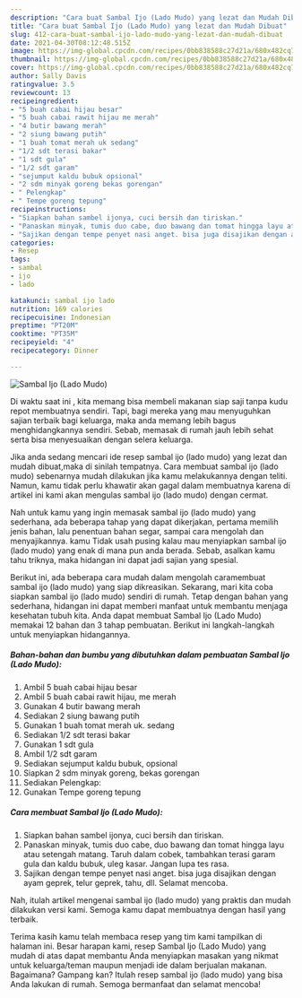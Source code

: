 ```yaml
---
description: "Cara buat Sambal Ijo (Lado Mudo) yang lezat dan Mudah Dibuat"
title: "Cara buat Sambal Ijo (Lado Mudo) yang lezat dan Mudah Dibuat"
slug: 412-cara-buat-sambal-ijo-lado-mudo-yang-lezat-dan-mudah-dibuat
date: 2021-04-30T08:12:48.515Z
image: https://img-global.cpcdn.com/recipes/0bb838588c27d21a/680x482cq70/sambal-ijo-lado-mudo-foto-resep-utama.jpg
thumbnail: https://img-global.cpcdn.com/recipes/0bb838588c27d21a/680x482cq70/sambal-ijo-lado-mudo-foto-resep-utama.jpg
cover: https://img-global.cpcdn.com/recipes/0bb838588c27d21a/680x482cq70/sambal-ijo-lado-mudo-foto-resep-utama.jpg
author: Sally Davis
ratingvalue: 3.5
reviewcount: 13
recipeingredient:
- "5 buah cabai hijau besar"
- "5 buah cabai rawit hijau me merah"
- "4 butir bawang merah"
- "2 siung bawang putih"
- "1 buah tomat merah uk sedang"
- "1/2 sdt terasi bakar"
- "1 sdt gula"
- "1/2 sdt garam"
- "sejumput kaldu bubuk opsional"
- "2 sdm minyak goreng bekas gorengan"
- " Pelengkap"
- " Tempe goreng tepung"
recipeinstructions:
- "Siapkan bahan sambel ijonya, cuci bersih dan tiriskan."
- "Panaskan minyak, tumis duo cabe, duo bawang dan tomat hingga layu atau setengah matang. Taruh dalam cobek, tambahkan terasi garam gula dan kaldu bubuk, uleg kasar. Jangan lupa tes rasa."
- "Sajikan dengan tempe penyet nasi anget. bisa juga disajikan dengan ayam geprek, telur geprek, tahu, dll. Selamat mencoba."
categories:
- Resep
tags:
- sambal
- ijo
- lado

katakunci: sambal ijo lado 
nutrition: 169 calories
recipecuisine: Indonesian
preptime: "PT20M"
cooktime: "PT35M"
recipeyield: "4"
recipecategory: Dinner

---
```



![Sambal Ijo (Lado Mudo)](https://img-global.cpcdn.com/recipes/0bb838588c27d21a/680x482cq70/sambal-ijo-lado-mudo-foto-resep-utama.jpg)

Di waktu  saat ini , kita memang bisa membeli makanan siap saji tanpa kudu repot membuatnya sendiri. Tapi, bagi mereka yang mau menyuguhkan sajian terbaik bagi keluarga, maka anda memang lebih bagus menghidangkannya sendiri. Sebab, memasak di rumah jauh lebih sehat serta bisa menyesuaikan dengan selera keluarga.

Jika anda sedang mencari ide resep sambal ijo (lado mudo) yang lezat dan mudah dibuat,maka di sinilah tempatnya. Cara membuat sambal ijo (lado mudo)  sebenarnya mudah dilakukan jika kamu melakukannya dengan teliti. Namun, kamu tidak perlu khawatir akan gagal dalam membuatnya 
karena di artikel ini kami akan mengulas sambal ijo (lado mudo) dengan cermat.  



Nah untuk kamu yang ingin memasak sambal ijo (lado mudo) yang sederhana, ada beberapa tahap yang dapat dikerjakan, pertama memilih jenis bahan, lalu penentuan bahan segar, sampai cara mengolah dan menyajikannya. kamu Tidak usah pusing kalau mau menyiapkan sambal ijo (lado mudo) yang enak di mana pun anda berada. Sebab, asalkan kamu  tahu triknya, maka hidangan ini dapat jadi sajian yang spesial.

Berikut ini, ada beberapa cara mudah dalam mengolah caramembuat sambal ijo (lado mudo) yang siap dikreasikan. Sekarang, mari kita coba siapkan sambal ijo (lado mudo) sendiri di rumah. Tetap dengan bahan yang sederhana, hidangan ini dapat memberi manfaat untuk membantu menjaga kesehatan tubuh kita. Anda dapat membuat Sambal Ijo (Lado Mudo) memakai 12 bahan dan 3 tahap pembuatan. Berikut ini langkah-langkah untuk menyiapkan hidangannya.

<!--inarticleads1-->

##### Bahan-bahan dan bumbu yang dibutuhkan dalam pembuatan Sambal Ijo (Lado Mudo):

1. Ambil 5 buah cabai hijau besar
1. Ambil 5 buah cabai rawit hijau, me merah
1. Gunakan 4 butir bawang merah
1. Sediakan 2 siung bawang putih
1. Gunakan 1 buah tomat merah uk. sedang
1. Sediakan 1/2 sdt terasi bakar
1. Gunakan 1 sdt gula
1. Ambil 1/2 sdt garam
1. Sediakan sejumput kaldu bubuk, opsional
1. Siapkan 2 sdm minyak goreng, bekas gorengan
1. Sediakan  Pelengkap:
1. Gunakan  Tempe goreng tepung




<!--inarticleads2-->

##### Cara membuat Sambal Ijo (Lado Mudo):

1. Siapkan bahan sambel ijonya, cuci bersih dan tiriskan.
1. Panaskan minyak, tumis duo cabe, duo bawang dan tomat hingga layu atau setengah matang. Taruh dalam cobek, tambahkan terasi garam gula dan kaldu bubuk, uleg kasar. Jangan lupa tes rasa.
1. Sajikan dengan tempe penyet nasi anget. bisa juga disajikan dengan ayam geprek, telur geprek, tahu, dll. Selamat mencoba.




Nah, itulah artikel mengenai  sambal ijo (lado mudo)  yang praktis dan mudah dilakukan versi kami. Semoga kamu dapat membuatnya dengan hasil yang terbaik. 

Terima kasih kamu telah membaca resep yang tim kami tampilkan di halaman ini. Besar harapan kami, resep  Sambal Ijo (Lado Mudo) yang mudah di atas dapat membantu Anda menyiapkan masakan yang nikmat untuk keluarga/teman maupun menjadi ide dalam berjualan makanan. Bagaimana? Gampang kan? Itulah resep sambal ijo (lado mudo) yang bisa Anda lakukan di rumah. Semoga bermanfaat dan selamat mencoba!

